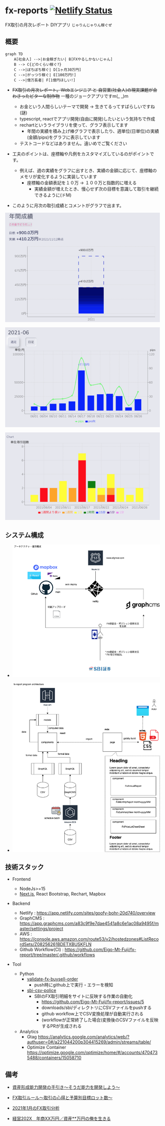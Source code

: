 # fx-reports [![Netlify Status](https://api.netlify.com/api/v1/badges/8243bc73-25ce-4ce9-a306-ebe45968931d/deploy-status)](https://app.netlify.com/sites/goofy-bohr-20d740/deploys)

FX取引の月次レポート DIYアプリ 
`じゃりんじゃりん稼ぐぜ` 

## 概要

```mermaid
graph TD
    A[社会人] -->|お金稼ぎたい| B[FXやるしかないじゃん]
    B --> C{どのくらい稼ぐ?}
    C -->|ぼちぼち稼ぐ| D[1ヶ月30万円]
    C -->|がっつり稼ぐ| E[100万円!]
    C -->|億万長者| F[1億円ほしい!]
```

- ~~FX取引の月次レポート。Webエンジニア と 自営業(社会人)の現実課題が合わさったビターな制作物~~ 一種のジョークアプリですm(_ _)m
  - お金という人間らしいテーマで開発 -> 生きてるってすばらしいですね(謎)
  - typescript, reactでアプリ開発(自由に開発)したいという気持ちで作成
  - rechartというライブラリを使って、グラフ表示してます
    - 年間の実績を積み上げ棒グラフで表示したり、週単位(日単位)の実績(金額/pips)をグラフに表示しています
  - テストコードなどはありません。遠いめでご覧ください
- 工夫のポイントは、座標軸や凡例をカスタマイズしているのがポイントです。
  - 例えば、週の実績をグラフに出すとき、実績の金額に応じて、座標軸のメモリが変化するように実装しています
    - 座標軸の金額表記を１０万 -> １００万と指数的に増える
      - 実績金額が増えたとき、慢心せず次の目標を意識して取引を継続できるように(ドM)

- このように月次の取引成績とコメントがグラフで出ます。

![img](./src/images/thumbnail-yearly.png)

![img](./src/images/thumbnail-monthly.png)

![img](./src/images/thumbnail-daily.png)

## システム構成

* ![img](./docs/architecture.png)

* ![img](./docs/program-architecture.png)

## 技術スタック

* Frontend
  * NodeJs>=15
  * [Next.js](https://nextjs.org/), React Bootstrap, Rechart, Mapbox

* Backend
  * Netlify : https://app.netlify.com/sites/goofy-bohr-20d740/overview
  * GraphCMS : https://app.graphcms.com/a83c9f9e7dae4541a8c6e1ac08a9495f/master/settings/project
  * AWS : https://console.aws.amazon.com/route53/v2/hostedzones#ListRecordSets/Z08256261BDETXBUSKFLN
  * Github Workflow(CI) : https://github.com/Eigo-Mt-Fuji/fx-report/tree/master/.github/workflows

* Tool
  * Python
      * [validate-fx-buysell-order](./scripts/validate-fx-buysell-order.py)
        * push時にgithub上で実行・エラーを検知
      * [sbi-csv-police](https://github.com/Eigo-Mt-Fuji/fx-report/blob/master/scripts/transform-sbi-csv.py)
        * SBIのFX取引明細をサイトに反映する作業の自動化
           * https://github.com/Eigo-Mt-Fuji/fx-report/issues/5
            * downloads/sbi/ディレクトリにCSVファイルをpushする
            * github workflow上でCSV変換処理が自動実行される
            * (workflowが正常終了した場合)変換後のCSVファイルを反映するPRが生成される
  * Analytics
     * Gtag https://analytics.google.com/analytics/web/?authuser=0#/a221044200p304415269/admin/streams/table/
     * Optimize Container https://optimize.google.com/optimize/home/#/accounts/4704735488/containers/15058710

## 備考

- [資産形成能力開発の手引き〜そうだ能力を開発しよう〜](https://github.com/Eigo-Mt-Fuji/efg-confidential/issues/20)

- [FX取引ルール〜取引の心得と予算別目標ロット数〜](https://github.com/Eigo-Mt-Fuji/efg-confidential/blob/master/final_income_tax/README-FX-TRADING-RULE.md)

- [2021年1月のFX取引分析](https://github.com/Eigo-Mt-Fuji/portfolio-2021/blob/main/docs/README-%E5%80%8B%E4%BA%BA%E5%AD%A6%E7%BF%92-20210115.md#123-fx%E5%8F%96%E5%BC%95%E5%88%86%E6%9E%90-2021%E5%B9%B41%E6%9C%88)

- [経営202X　年商XX万円／資産**万円の俺を生きる](https://docs.google.com/spreadsheets/d/1_QsP0MwbVFjJtVrVvUR9tcbFUOPZIyfzReX0vniWu6E/edit#gid=84168650)

